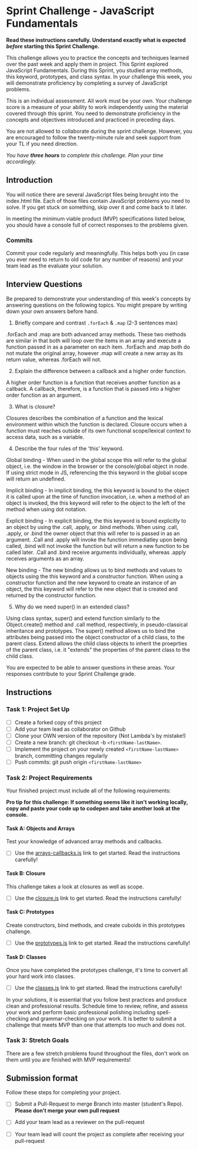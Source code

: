 # Sprint Challenge - JavaScript Fundamentals

**Read these instructions carefully. Understand exactly what is expected _before_ starting this Sprint Challenge.**

This challenge allows you to practice the concepts and techniques learned over the past week and apply them in project. This Sprint explored JavaScript Fundamentals. During this Sprint, you studied array methods, this keyword, prototypes, and class syntax. In your challenge this week, you will demonstrate proficiency by completing a survey of JavaScript problems.

This is an individual assessment. All work must be your own. Your challenge score is a measure of your ability to work independently using the material covered through this sprint. You need to demonstrate proficiency in the concepts and objectives introduced and practiced in preceding days.

You are not allowed to collaborate during the sprint challenge. However, you are encouraged to follow the twenty-minute rule and seek support from your TL if you need direction. 

_You have **three hours** to complete this challenge. Plan your time accordingly._


## Introduction

You will notice there are several JavaScript files being brought into the index.html file.  Each of those files contain JavaScript problems you need to solve.  If you get stuck on something, skip over it and come back to it later.

In meeting the minimum viable product (MVP) specifications listed below, you should have a console full of correct responses to the problems given.

### Commits

Commit your code regularly and meaningfully. This helps both you (in case you ever need to return to old code for any number of reasons) and your team lead as the evaluate your solution.

## Interview Questions

Be prepared to demonstrate your understanding of this week's concepts by answering questions on the following topics. You might prepare by writing down your own answers before hand.

1. Briefly compare and contrast `.forEach` & `.map` (2-3 sentences max)

.forEach and .map are both advanced array methods. These two methods are similar in that both will loop over the items in an array and execute a function passed in as a parameter on each item. .forEach and .map both do not mutate the original array, however .map will create a new array as its return value, whereas .forEach will not.

2. Explain the difference between a callback and a higher order function.

A higher order function is a function that receives another function as a callback. A callback, therefore, is a function that is passed into a higher order function as an argument.

3. What is closure?

Closures describes the combination of a function and the lexical environment within which the function is declared. Closure occurs when a function must reaches outside of its own functional scope/lexical context to access data, such as a variable.

4. Describe the four rules of the 'this' keyword.

Global binding - When used in the global scope this will refer to the global object, i.e. the window in the browser or the console/global object in node. If using strict mode in JS, referencing the this keyword in the global scope will return an undefined.

Implicit binding - In implicit binding, the this keyword is bound to the object it is called upon at the time of function invocation, i.e. when a method of an object is invoked, the this keyword will refer to the object to the left of the method when using dot notation.

Explicit binding - In explicit binding, the this keyword is bound explicitly to an object by using the .call, .apply, or .bind methods. When using .call, .apply, or .bind the owner object that this will refer to is passed in as an argument. .Call and .apply will invoke the function immediatley upon being called, .bind will not invoke the function but will return a new function to be called later. .Call and .bind receive arguments individually, whereas .apply receives arguments as an array.

New binding - The new binding allows us to bind methods and values to objects using the this keyword and a constructor function. When using a constructor function and the new keyword to create an instance of an object, the this keyword will refer to the new object that is created and returned by the constructor function.

5. Why do we need super() in an extended class?

Using class syntax, super() and extend function similarly to the Object.create() method and .call method, respectively, in pseudo-classical inheritance and prototypes. The super() method allows us to bind the attributes being passed into the object constructor of a child class, to the parent class. Extend allows the child class objects to inherit the proeprties of the parent class, i.e. it "extends" the properties of the parent class to the child class.

You are expected to be able to answer questions in these areas. Your responses contribute to your Sprint Challenge grade. 

## Instructions

### Task 1: Project Set Up

- [ ] Create a forked copy of this project
- [ ] Add your team lead as collaborator on Github
- [ ] Clone your OWN version of the repository (Not Lambda's by mistake!)
- [ ] Create a new branch: git checkout -b `<firstName-lastName>`.
- [ ] Implement the project on your newly created `<firstName-lastName>` branch, committing changes regularly
- [ ] Push commits: git push origin `<firstName-lastName>`

### Task 2: Project Requirements

Your finished project must include all of the following requirements:

**Pro tip for this challenge: If something seems like it isn't working locally, copy and paste your code up to codepen and take another look at the console.**

#### Task A: Objects and Arrays

Test your knowledge of advanced array methods and callbacks.
* [ ] Use the [arrays-callbacks.js](challenges/arrays-callbacks.js) link to get started.  Read the instructions carefully!

#### Task B: Closure

This challenge takes a look at closures as well as scope. 
* [ ] Use the [closure.js](challenges/closure.js) link to get started. Read the instructions carefully!

#### Task C: Prototypes

Create constructors, bind methods, and create cuboids in this prototypes challenge.
* [ ] Use the [prototypes.js](challenges/prototypes.js) link to get started. Read the instructions carefully!

#### Task D: Classes

Once you have completed the prototypes challenge, it's time to convert all your hard work into classes.
* [ ] Use the [classes.js](challenges/classes.js) link to get started. Read the instructions carefully!

In your solutions, it is essential that you follow best practices and produce clean and professional results. Schedule time to review, refine, and assess your work and perform basic professional polishing including spell-checking and grammar-checking on your work. It is better to submit a challenge that meets MVP than one that attempts too much and does not.

### Task 3: Stretch Goals 

There are a few stretch problems found throughout the files, don't work on them until you are finished with MVP requirements!

## Submission format

Follow these steps for completing your project.

- [ ] Submit a Pull-Request to merge <firstName-lastName> Branch into master (student's  Repo). **Please don't merge your own pull request**
- [ ] Add your team lead as a reviewer on the pull-request
- [ ] Your team lead will count the project as complete after receiving your pull-request


